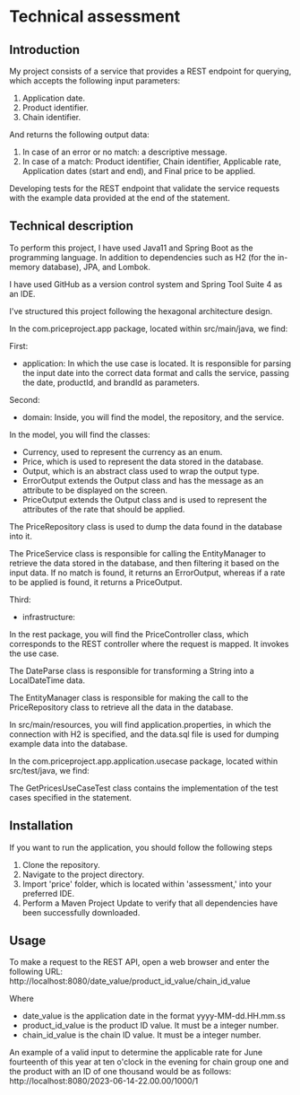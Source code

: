 # Technical assessment

## Introduction
My project consists of a service that provides a REST endpoint for querying, which accepts the following input parameters:

1. Application date. 
2. Product identifier.
3. Chain identifier.

And returns the following output data:

1. In case of an error or no match: a descriptive message.
2. In case of a match: Product identifier, Chain identifier, Applicable rate, Application dates (start and end), and Final price to be applied. 
	
Developing tests for the REST endpoint that validate the service requests with the example data provided at the end of the statement.

## Technical description

To perform this project, I have used Java11 and Spring Boot as the programming language. In addition to dependencies such as H2 (for the in-memory database), JPA, and Lombok.

I have used GitHub as a version control system and Spring Tool Suite 4 as an IDE.

I've structured this project following the hexagonal architecture design.

In the com.priceproject.app package, located within src/main/java, we find:

First:
- application: In which the use case is located. It is responsible for parsing the input date into the correct data format and calls the service, passing the date, productId, and brandId as parameters.

Second: 
- domain: Inside, you will find the model, the repository, and the service.

In the model, you will find the classes:
- Currency, used to represent the currency as an enum.
- Price, which is used to represent the data stored in the database.
- Output, which is an abstract class used to wrap the output type.
- ErrorOutput extends the Output class and has the message as an attribute to be displayed on the screen.
- PriceOutput extends the Output class and is used to represent the attributes of the rate that should be applied.

The PriceRepository class is used to dump the data found in the database into it.

The PriceService class is responsible for calling the EntityManager to retrieve the data stored in the database, and then filtering it based on the input data. If no match is found, it returns an ErrorOutput, whereas if a rate to be applied is found, it returns a PriceOutput.

Third:
- infrastructure:

In the rest package, you will find the PriceController class, which corresponds to the REST controller where the request is mapped. It invokes the use case.

The DateParse class is responsible for transforming a String into a LocalDateTime data.

The EntityManager class is responsible for making the call to the PriceRepository class to retrieve all the data in the database.

In src/main/resources, you will find application.properties, in which the connection with H2 is specified, and the data.sql file is used for dumping example data into the database.

In the com.priceproject.app.application.usecase package, located within src/test/java, we find:

The GetPricesUseCaseTest class contains the implementation of the test cases specified in the statement.

## Installation

If you want to run the application, you should follow the following steps

1. Clone the repository.
2. Navigate to the project directory.
3. Import 'price' folder, which is located within 'assessment,' into your preferred IDE.
4. Perform a Maven Project Update to verify that all dependencies have been successfully downloaded.

## Usage
To make a request to the REST API, open a web browser and enter the following URL:
http://localhost:8080/date_value/product_id_value/chain_id_value

Where

- date_value is the application date in the format yyyy-MM-dd.HH.mm.ss
- product_id_value is the product ID value. It must be a integer number.
- chain_id_value is the chain ID value. It must be a integer number.

An example of a valid input to determine the applicable rate for June fourteenth of this year at ten o'clock in the evening for chain group one and the product with an ID of one thousand would be as follows: 
http://localhost:8080/2023-06-14-22.00.00/1000/1